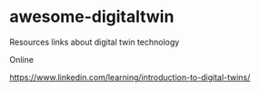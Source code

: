 # awesome-digitaltwin
Resources links about digital twin technology

Online 

https://www.linkedin.com/learning/introduction-to-digital-twins/
